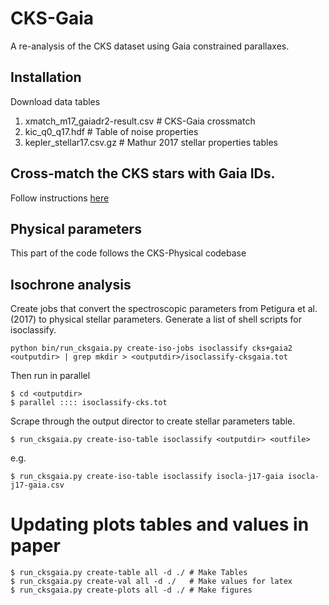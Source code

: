 # CKS-Gaia

A re-analysis of the CKS dataset using Gaia constrained parallaxes.

## Installation

Download data tables

1. xmatch_m17_gaiadr2-result.csv # CKS-Gaia crossmatch
2. kic_q0_q17.hdf # Table of noise properties
3. kepler_stellar17.csv.gz # Mathur 2017 stellar properties tables


## Cross-match the CKS stars with Gaia IDs.

Follow instructions [here](docs/gaia-xmatch.md)

## Physical parameters

This part of the code follows the CKS-Physical codebase

## Isochrone analysis

Create jobs that convert the spectroscopic parameters from Petigura et
al. (2017) to physical stellar parameters. Generate a list of shell scripts
for isoclassify.

```
python bin/run_cksgaia.py create-iso-jobs isoclassify cks+gaia2 <outputdir> | grep mkdir > <outputdir>/isoclassify-cksgaia.tot
```

Then run in parallel

```
$ cd <outputdir>
$ parallel :::: isoclassify-cks.tot
```

Scrape through the output director to create stellar parameters table.

```
$ run_cksgaia.py create-iso-table isoclassify <outputdir> <outfile>
```
e.g.
```
$ run_cksgaia.py create-iso-table isoclassify isocla-j17-gaia isocla-j17-gaia.csv
```


# Updating plots tables and values in paper
```
$ run_cksgaia.py create-table all -d ./ # Make Tables
$ run_cksgaia.py create-val all -d ./   # Make values for latex
$ run_cksgaia.py create-plots all -d ./ # Make figures
```
